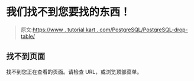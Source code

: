 # 我们找不到您要找的东西！

> 原文:[https://www . tutorial kart . com/PostgreSQL/PostgreSQL-drop-table/](https://www.tutorialkart.com/postgresql/postgresql-drop-table/)

## 找不到页面

找不到您正在查看的页面。请检查 URL，或浏览顶部菜单。